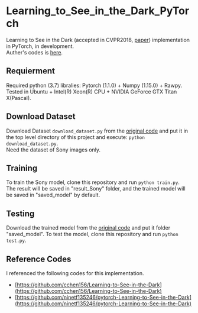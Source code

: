 # Learning_to_See_in_the_Dark_PyTorch  
  
Learning to See in the Dark (accepted in CVPR2018, [paper](http://cchen156.web.engr.illinois.edu/paper/18CVPR_SID.pdf)) implementation in PyTorch, in development.  
Auther's codes is [here](https://github.com/cchen156/Learning-to-See-in-the-Dark).  
    
## Requierment  
Required python (3.7) libralies: Pytorch (1.1.0) + Numpy (1.15.0) + Rawpy.  
Tested in Ubuntu + Intel(R) Xeon(R) CPU + NVIDIA GeForce GTX Titan X(Pascal).  
  
## Download Dataset  
Download Dataset `download_dataset.py` from the [original code](https://github.com/cchen156/Learning-to-See-in-the-Dark) and put it in the top level directory of this project and execute: `python download_dataset.py`.  
Need the dataset of Sony images only.  
  
## Training  
To train the Sony model, clone this repository and run `python train.py`.  
The result will be saved in "result_Sony" folder, and the trained model will be saved in "saved_model" by default.  
  
## Testing  
Download the trained model from the [original code](https://github.com/cchen156/Learning-to-See-in-the-Dark) and put it folder "saved_model".
To test the model, clone this repository and run `python test.py`.  
  
## Reference Codes  
I referenced the following codes for this implementation.  
- [https://github.com/cchen156/Learning-to-See-in-the-Dark](https://github.com/cchen156/Learning-to-See-in-the-Dark)
- [https://github.com/ninetf135246/pytorch-Learning-to-See-in-the-Dark](https://github.com/ninetf135246/pytorch-Learning-to-See-in-the-Dark)
